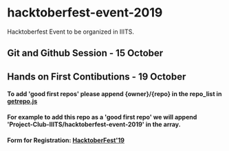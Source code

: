 # hacktoberfest-event-2019
Hacktoberfest Event to be organized in IIITS.

## Git and Github Session - 15 October

## Hands on First Contibutions - 19 October

#### To add 'good first repos' please append {owner}/{repo} in the __repo_list__ in [getrepo.js](https://github.com/Project-Club-IIITS/hacktoberfest-event-2019/blob/master/js/getrepo.js)

#### For example to add this repo as a 'good first repo' we will append 'Project-Club-IIITS/hacktoberfest-event-2019' in the array.

#### Form for Registration: [HacktoberFest'19](https://forms.gle/ood9XUdHkZF5gNgaA)
